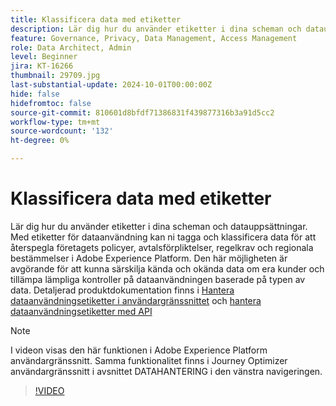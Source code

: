 ```yaml
---
title: Klassificera data med etiketter
description: Lär dig hur du använder etiketter i dina scheman och datauppsättningar.
feature: Governance, Privacy, Data Management, Access Management
role: Data Architect, Admin
level: Beginner
jira: KT-16266
thumbnail: 29709.jpg
last-substantial-update: 2024-10-01T00:00:00Z
hide: false
hidefromtoc: false
source-git-commit: 810601d8bfdf71386831f439877316b3a91d5cc2
workflow-type: tm+mt
source-wordcount: '132'
ht-degree: 0%

---
```


# Klassificera data med etiketter

Lär dig hur du använder etiketter i dina scheman och datauppsättningar. Med etiketter för dataanvändning kan ni tagga och klassificera data för att återspegla företagets policyer, avtalsförpliktelser, regelkrav och regionala bestämmelser i Adobe Experience Platform. Den här möjligheten är avgörande för att kunna särskilja kända och okända data om era kunder och tillämpa lämpliga kontroller på dataanvändningen baserade på typen av data. Detaljerad produktdokumentation finns i [Hantera dataanvändningsetiketter i användargränssnittet](https://experienceleague.adobe.com/docs/experience-platform/data-governance/labels/user-guide.html?lang=sv-SE) och [hantera dataanvändningsetiketter med API](https://experienceleague.adobe.com/docs/experience-platform/data-governance/labels/dataset-api.html?lang=sv-SE)

>[!NOTE]
>
>I videon visas den här funktionen i Adobe Experience Platform användargränssnitt. Samma funktionalitet finns i Journey Optimizer användargränssnitt i avsnittet DATAHANTERING i den vänstra navigeringen.

>[!VIDEO](https://video.tv.adobe.com/v/29709?learn=on)
